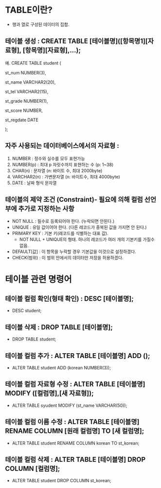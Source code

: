 # TABLE이란?

- 행과 열로 구성된 데이터의 집합.

## 테이블 생성 :                                                                                       CREATE TABLE [테이블명]([항목명1][자료형], [항목명][자료형],...);

예. CREATE TABLE student (

st_num NUMBER(3),

st_name VARCHAR2(20),

st_tel VARCHAR2(15),

st_grade NUMBER(1),

st_score NUMBER,

st_regdate DATE

);

## 자주 사용되는 데이터베이스에서의 자료형 :

1. NUMBER : 정수와 실수를 모두 표현가능
2. NUMBER(p) : 최대 p 자릿수까지 표현하는 수 (p: 1~38)
3. CHAR(n) : 문자열 (n: 바이트 수, 최대 2000byte)
4. VARCHAR2(n) : 가변문자열 (n: 바이트수, 최대 4000byte)
5. DATE : 날짜 형식 문자열

## 테이블의 제약 조건 (Constraint)-                                                                필요에 의해 컬럼 선언부에 추가로 지정하는 사항

- NOT NULL : 필수로 등록되어야 한다. (누락되면 안된다.)
- UNIQUE : 유일 값이어야 한다. (다른 레코드가 중복된 값을 가지면 안 된다.)
- PRIMARY KEY : 기본 키(레코드를 식별하는 대표 값).
    - NOT NULL + UNIQUE의 형태. 하나의 레코드가 여러 개의 기본키를 가질수 없음.
- DEFAULT[값] : 이 항목을 누락할 경우 기본값을 이것으로 설정하겠다.
- CHECK(범위) : 이 범위 안에서의 데이터만 저장을 허용하겠다.

# 테이블 관련 명령어

## 테이블 컬럼 확인(형태 확인) : DESC [테이블명];

- DESC student;

## 테이블 삭제 : DROP TABLE [테이블명];

- DROP TABLE student;

## 테이블 컬럼 추가 : ALTER TABLE [테이블명] ADD ();

- ALTER TABLE student ADD (korean NUMBER(3));

## 테이블 컬럼 자료형 수정 :                                                               ALTER TABLE [테이블명] MODIFY ([컬럼명],[새 자료형]);

- ALTER TABLE syudent MODIFY (st_name VARCHAR(50));

## 테이블 컬럼 이름 수정 :                                                                    ALTER TABLE [테이블명] RENAME COLUMN [원래 컬럼명] TO [새 컬럼명];

- ALTER TABLE student RENAME COLUMN korean TO st_korean;

## 테이블 컬럼 삭제 :                                                                          ALTER TABLE [테이블명] DROP COLUMN [컬럼명];

- ALTER TABLE student DROP COLUMN st_korean;